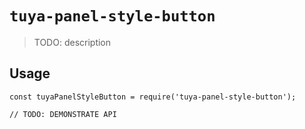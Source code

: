 # `tuya-panel-style-button`

> TODO: description

## Usage

```
const tuyaPanelStyleButton = require('tuya-panel-style-button');

// TODO: DEMONSTRATE API
```
